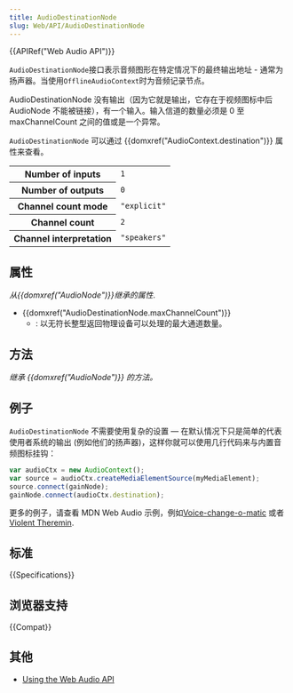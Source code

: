 ```yaml
---
title: AudioDestinationNode
slug: Web/API/AudioDestinationNode
---
```


{{APIRef("Web Audio API")}}

`AudioDestinationNode`接口表示音频图形在特定情况下的最终输出地址 - 通常为扬声器。当使用`OfflineAudioContext`时为音频记录节点。

AudioDestinationNode 没有输出（因为它就是输出，它存在于视频图标中后 AudioNode 不能被链接），有一个输入。输入信道的数量必须是 0 至 maxChannelCount 之间的值或是一个异常。

`AudioDestinationNode` 可以通过 {{domxref("AudioContext.destination")}} 属性来查看。

<table class="properties">
  <tbody>
    <tr>
      <th scope="row">Number of inputs</th>
      <td><code>1</code></td>
    </tr>
    <tr>
      <th scope="row">Number of outputs</th>
      <td><code>0</code></td>
    </tr>
    <tr>
      <th scope="row">Channel count mode</th>
      <td><code>"explicit"</code></td>
    </tr>
    <tr>
      <th scope="row">Channel count</th>
      <td><code>2</code></td>
    </tr>
    <tr>
      <th scope="row">Channel interpretation</th>
      <td><code>"speakers"</code></td>
    </tr>
  </tbody>
</table>

## 属性

_从{{domxref("AudioNode")}}继承的属性_.

- {{domxref("AudioDestinationNode.maxChannelCount")}}
  - : 以无符长整型返回物理设备可以处理的最大通道数量。

## 方法

*继承 {{domxref("AudioNode")}} 的方法。*

## 例子

`AudioDestinationNode` 不需要使用复杂的设置 — 在默认情况下只是简单的代表使用者系统的输出 (例如他们的扬声器)，这样你就可以使用几行代码来与内置音频图标挂钩：

```js
var audioCtx = new AudioContext();
var source = audioCtx.createMediaElementSource(myMediaElement);
source.connect(gainNode);
gainNode.connect(audioCtx.destination);
```

更多的例子，请查看 MDN Web Audio 示例，例如[Voice-change-o-matic](http://mdn.github.io/voice-change-o-matic/) 或者 [Violent Theremin](http://mdn.github.io/violent-theremin/).

## 标准

{{Specifications}}

## 浏览器支持

{{Compat}}

## 其他

- [Using the Web Audio API](/zh-CN/docs/Web/API/Web_Audio_API/Using_Web_Audio_API)
